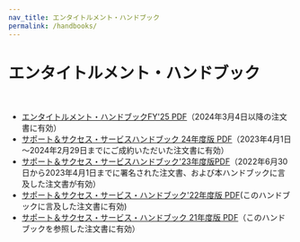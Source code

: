```yaml
---
nav_title: エンタイトルメント・ハンドブック
permalink: /handbooks/
---
```


# エンタイトルメント・ハンドブック
<br>

- [エンタイトルメント・ハンドブックFY'25 PDF][5]（2024年3月4日以降の注文書に有効）
- [サポート＆サクセス・サービスハンドブック 24年度版 PDF][4]（2023年4月1日～2024年2月29日までにご成約いただいた注文書に有効）
- [サポート＆サクセス・サービスハンドブック'23年度版PDF][3]（2022年6月30日から2023年4月1日までに署名された注文書、および本ハンドブックに言及した注文書が有効）
- [サポート＆サクセス・サービス・ハンドブック'22年度版 PDF][2](このハンドブックに言及した注文書に有効)
- [サポート＆サクセス・サービス・ハンドブック 21年度版 PDF][1]（このハンドブックを参照した注文書に有効）

[5]: {{site.baseurl}}/assets/download_file/Braze_Entitlements_Handbook_24.pdf
[4]: {{site.baseurl}}/assets/download_file/Braze_Success_and_Support_Services_Handbook_24_2.pdf
[3]: {{site.baseurl}}/assets/download_file/Braze_Success_and_Support_Services_Handbook_23v17.pdf
[2]: {{site.baseurl}}/assets/download_file/Braze_Success_and_Support_Services_Handbook_22.pdf
[1]: {{site.baseurl}}/assets/download_file/Braze_Success_and_Support_Services_Handbook_21.pdf
